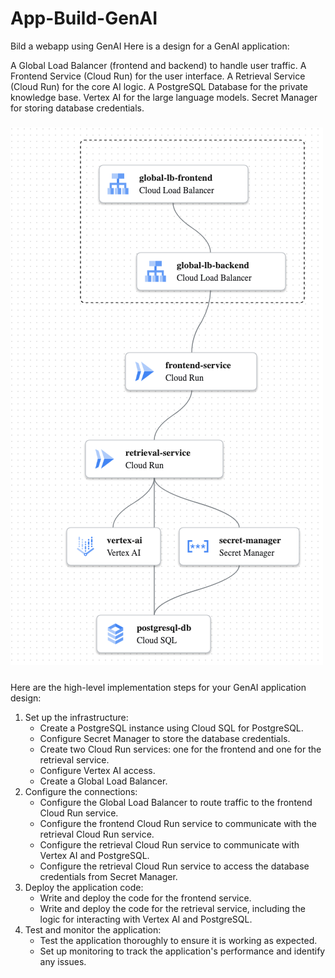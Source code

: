 # App-Build-GenAI
Bild a webapp using GenAI
Here is a design for a GenAI application:

A Global Load Balancer (frontend and backend) to handle user traffic.
A Frontend Service (Cloud Run) for the user interface.
A Retrieval Service (Cloud Run) for the core AI logic.
A PostgreSQL Database for the private knowledge base.
Vertex AI for the large language models.
Secret Manager for storing database credentials.

#####
![alt text](image.png)
#####
Here are the high-level implementation steps for your GenAI application design:

1. Set up the infrastructure:
    -   Create a PostgreSQL instance using Cloud SQL for PostgreSQL.
    -   Configure Secret Manager to store the database credentials.
    -   Create two Cloud Run services: one for the frontend and one for the      retrieval service.
    -   Configure Vertex AI access.
   -   Create a Global Load Balancer.
2.  Configure the connections:
    -   Configure the Global Load Balancer to route traffic to the frontend Cloud Run service.
    -   Configure the frontend Cloud Run service to communicate with the retrieval Cloud Run service.
    -   Configure the retrieval Cloud Run service to communicate with Vertex AI and PostgreSQL.
    -   Configure the retrieval Cloud Run service to access the database credentials from Secret Manager.
3.  Deploy the application code:
    -   Write and deploy the code for the frontend service.
    -   Write and deploy the code for the retrieval service, including the logic for interacting with Vertex AI and PostgreSQL.
4.  Test and monitor the application:
    -   Test the application thoroughly to ensure it is working as expected.
    -   Set up monitoring to track the application's performance and identify any issues.
####